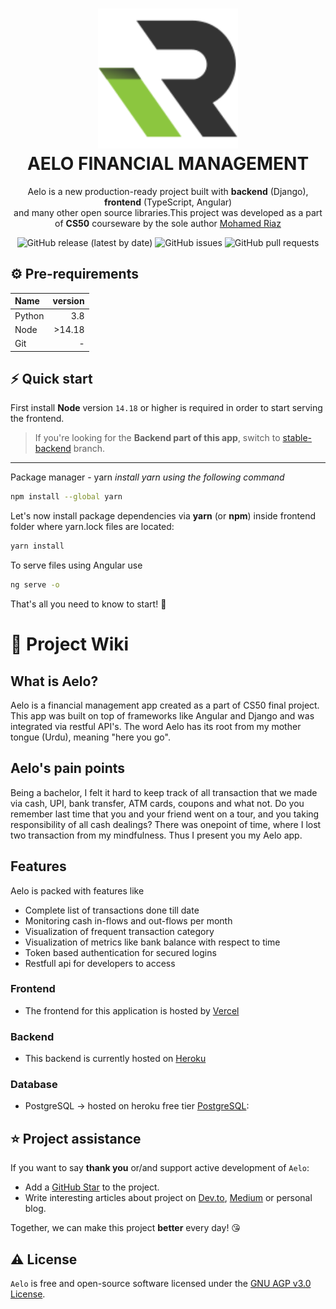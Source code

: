 <h1 align="center">
  <img src="https://github.com/racyriaz/aelo/blob/stable-frontend/frontend/src/assets/logo.svg" width="224px"/><br/>
  AELO FINANCIAL MANAGEMENT
</h1>
<p align="center">Aelo is a new production-ready project built with <b>backend</b> (Django), <b>frontend</b> (TypeScript, Angular)<br/>and many other open source libraries.This project was developed as a part of <b>CS50</b> courseware by the sole author <a href="https://github.com/racyriaz/" target="__blank">Mohamed Riaz</a></p>

<p align="center"><img alt="GitHub release (latest by date)" src="https://img.shields.io/github/v/release/racyriaz/aelo">&nbsp;<img alt="GitHub issues" src="https://img.shields.io/github/issues/racyriaz/aelo">&nbsp;<img alt="GitHub pull requests" src="https://img.shields.io/github/issues-pr/racyriaz/aelo"></p>

## ⚙️ Pre-requirements

| Name   | version |
|:-------|--------:|
| Python |     3.8 |
| Node   |  >14.18 |
| Git    |       - |

## ⚡️ Quick start

First install **Node** version `14.18` or higher is required in order to start serving the frontend.

> If you're looking for the **Backend part of this app**, switch to [stable-backend](https://github.com/racyriaz/aelo/tree/stable-backend) branch.
****
Package manager - yarn
*install yarn using the following command*

```bash
npm install --global yarn
```

Let's now install package dependencies via **yarn** (or **npm**) inside frontend folder where yarn.lock files are located:

```bash
yarn install
```

To serve files using Angular use

```bash
ng serve -o
```

That's all you need to know to start! 🎉

# 📖 Project Wiki

## What is Aelo?

Aelo is a financial management app created as a part of CS50 final project. This app was built on top of frameworks like Angular and Django and was integrated via restful API's. The word Aelo has its root from my mother tongue (Urdu), meaning "here you go".

## Aelo's pain points

Being a bachelor, I felt it hard to keep track of all transaction that we made via cash, UPI, bank transfer, ATM cards, coupons and what not.
Do you remember last time that you and your friend went on a tour, and you taking responsibility of all cash dealings? There was onepoint of time, where I lost two transaction from my mindfulness. Thus I present you my Aelo app.

## Features

Aelo is packed with features like

- Complete list of transactions done till date
- Monitoring cash in-flows and out-flows per month
- Visualization of frequent transaction category
- Visualization of metrics like bank balance with respect to time
- Token based authentication for secured logins
- Restfull api for developers to access


### Frontend

- The frontend for this application is hosted by [Vercel](https://vercel.com/)

### Backend

- This backend is currently hosted on [Heroku](https://id.heroku.com/login)
  
### Database

- PostgreSQL -> hosted on heroku free tier  [PostgreSQL](https://postgresql.org/):
  
## ⭐️ Project assistance

If you want to say **thank you** or/and support active development of `Aelo`:

- Add a [GitHub Star](https://github.com/racyriaz/aelo) to the project.
- Write interesting articles about project on [Dev.to](https://dev.to/), [Medium](https://medium.com/) or personal blog.

Together, we can make this project **better** every day! 😘

## ⚠️ License

`Aelo` is free and open-source software licensed under the [GNU AGP v3.0 License](https://github.com/racyriaz/aelo/blob/stable-frontend/LICENSE).

